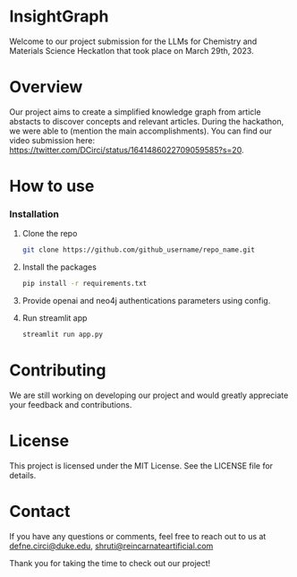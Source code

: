 # InsightGraph
Welcome to our project submission for the LLMs for Chemistry and Materials Science Heckatlon that took place on March 29th, 2023.

# Overview
Our project aims to create a simplified knowledge graph from article abstacts to discover concepts and relevant articles. During the hackathon, we were able to (mention the main accomplishments). You can find our video submission here: https://twitter.com/DCirci/status/1641486022709059585?s=20.

# How to use

### Installation

1. Clone the repo
   ```sh
   git clone https://github.com/github_username/repo_name.git
   ```
2. Install the packages
   ```sh
   pip install -r requirements.txt
   ```
3. Provide openai and neo4j authentications parameters using config.

4. Run streamlit app
   ```sh
   streamlit run app.py
   ```

# Contributing
We are still working on developing our project and would greatly appreciate your feedback and contributions.

# License

This project is licensed under the MIT License. See the LICENSE file for details.

# Contact
If you have any questions or comments, feel free to reach out to us at defne.circi@duke.edu, shruti@reincarnateartificial.com

Thank you for taking the time to check out our project!
